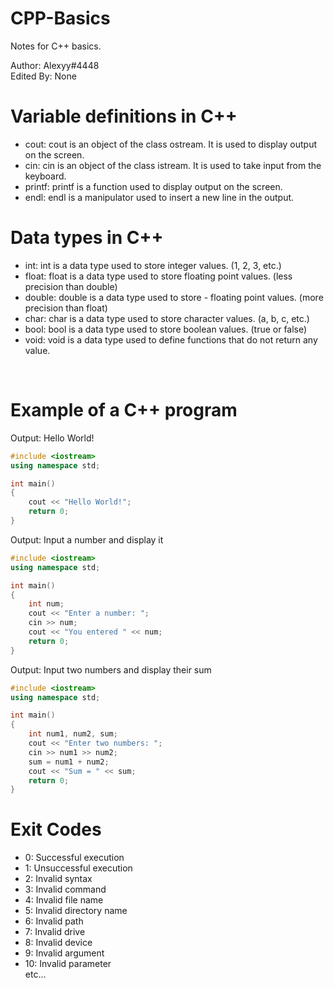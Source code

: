 # CPP-Basics
Notes for C++ basics.

Author: Alexyy#4448 <br>
Edited By: None

# Variable definitions in C++

- cout: cout is an object of the class ostream. It is used to display output on the screen.
- cin: cin is an object of the class istream. It is used to take input from the keyboard.
- printf: printf is a function used to display output on the screen.
- endl: endl is a manipulator used to insert a new line in the output.

# Data types in C++
- int: int is a data type used to store integer values. (1, 2, 3, etc.)
- float: float is a data type used to store floating point values. (less precision than double)
- double: double is a data type used to store - floating point values. (more precision than float)
- char: char is a data type used to store character values. (a, b, c, etc.)
- bool: bool is a data type used to store boolean values. (true or false)
- void: void is a data type used to define functions that do not return any value.
<br>

# Example of a C++ program

Output: Hello World!
```cpp
#include <iostream>
using namespace std;

int main()
{
    cout << "Hello World!";
    return 0;
}

```

Output: Input a number and display it
```cpp
#include <iostream>
using namespace std;

int main()
{
    int num;
    cout << "Enter a number: ";
    cin >> num;
    cout << "You entered " << num;
    return 0;
}

```

Output: Input two numbers and display their sum
```cpp
#include <iostream>
using namespace std;

int main()
{
    int num1, num2, sum;
    cout << "Enter two numbers: ";
    cin >> num1 >> num2;
    sum = num1 + num2;
    cout << "Sum = " << sum;
    return 0;
}

```

# Exit Codes

- 0: Successful execution
- 1: Unsuccessful execution
- 2: Invalid syntax
- 3: Invalid command
- 4: Invalid file name
- 5: Invalid directory name
- 6: Invalid path
- 7: Invalid drive
- 8: Invalid device
- 9: Invalid argument
- 10: Invalid parameter
<br>etc...
